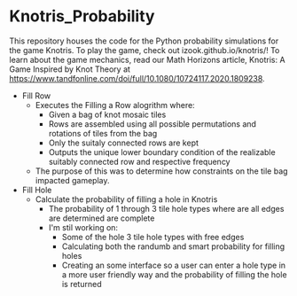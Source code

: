 # Knotris_Probability
This repository houses the code for the Python probability simulations for the game Knotris. To play the game, check out izook.github.io/knotris/! To learn about the game mechanics, read our Math Horizons article, Knotris: A Game Inspired by Knot Theory at https://www.tandfonline.com/doi/full/10.1080/10724117.2020.1809238.

  - Fill Row
      - Executes the Filling a Row alogrithm where:
         - Given a bag of knot mosaic tiles
         - Rows are assembled using all possible permutations and rotations of tiles from the bag
         - Only the suitaly connected rows are kept
         - Outputs the unique lower boundary condition of the realizable suitably connected row and respective frequency
      - The purpose of this was to determine how constraints on the tile bag impacted gameplay. 
  - Fill Hole
      - Calculate the probability of filling a hole in Knotris 
        - The probability of 1 through 3 tile hole types where are all edges are determined are complete
        - I'm stil working on:
            - Some of the hole 3 tile hole types with free edges
            - Calculating both the randumb and smart probability for filling holes 
            - Creating an some interface so a user can enter a hole type in a more user friendly way and the probability of filling the hole is returned 
